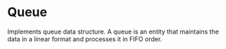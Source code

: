 # Queue
Implements queue data structure. A queue is an entity that maintains the data in a linear format and 
processes it in FIFO order.
